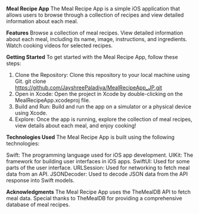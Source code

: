 **Meal Recipe App**
The Meal Recipe App is a simple iOS application that allows users to browse through a collection of recipes and view detailed information about each meal.

**Features**
Browse a collection of meal recipes.
View detailed information about each meal, including its name, image, instructions, and ingredients.
Watch cooking videos for selected recipes.

**Getting Started**
To get started with the Meal Recipe App, follow these steps:

1. Clone the Repository: Clone this repository to your local machine using Git.
   git clone https://github.com/JayshreePaladiya/MealRecipeApp_JP.git
2. Open in Xcode: Open the project in Xcode by double-clicking on the MealRecipeApp.xcodeproj file.
3. Build and Run: Build and run the app on a simulator or a physical device using Xcode.
4. Explore: Once the app is running, explore the collection of meal recipes, view details about each meal, and enjoy cooking!

**Technologies Used**
The Meal Recipe App is built using the following technologies:

  Swift: The programming language used for iOS app development.
  UIKit: The framework for building user interfaces in iOS apps.
  SwiftUI: Used for some parts of the user interface.
  URLSession: Used for networking to fetch meal data from an API.
  JSONDecoder: Used to decode JSON data from the API response into Swift models.

**Acknowledgments**
The Meal Recipe App uses the TheMealDB API to fetch meal data. Special thanks to TheMealDB for providing a comprehensive database of meal recipes.

